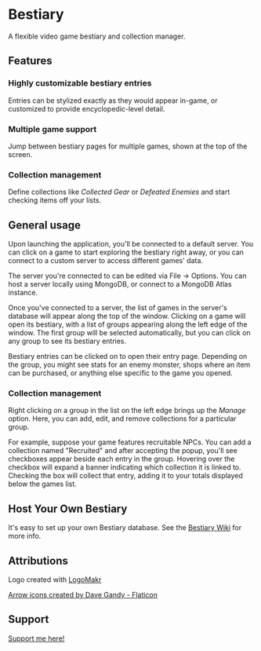 # Bestiary

A flexible video game bestiary and collection manager.

## Features

### Highly customizable bestiary entries

Entries can be stylized exactly as they would appear in-game, or customized to provide encyclopedic-level detail.

### Multiple game support

Jump between bestiary pages for multiple games, shown at the top of the screen.

### Collection management

Define collections like *Collected Gear* or *Defeated Enemies* and start checking items off your lists.

## General usage

Upon launching the application, you'll be connected to a default server. You can click on a game to start exploring the bestiary right away, or you can connect to a custom server to access different games' data.

The server you're connected to can be edited via File -> Options. You can host a server locally using MongoDB, or connect to a MongoDB Atlas instance.

Once you've connected to a server, the list of games in the server's database will appear along the top of the window. Clicking on a game will open its bestiary, with a list of groups appearing along the left edge of the window. The first group will be selected automatically, but you can click on any group to see its bestiary entries.

Bestiary entries can be clicked on to open their entry page. Depending on the group, you might see stats for an enemy monster, shops where an item can be purchased, or anything else specific to the game you opened.

### Collection management

Right clicking on a group in the list on the left edge brings up the *Manage* option. Here, you can add, edit, and remove collections for a particular group.

For example, suppose your game features recruitable NPCs. You can add a collection named "Recruited" and after accepting the popup, you'll see checkboxes appear beside each entry in the group. Hovering over the checkbox will expand a banner indicating which collection it is linked to. Checking the box will collect that entry, adding it to your totals displayed below the games list.

## Host Your Own Bestiary

It's easy to set up your own Bestiary database. See the [Bestiary Wiki](https://github.com/KobraKid/bestiary/wiki) for more info.

## Attributions

Logo created with [LogoMakr](https://LogoMakr.com/app)

<a href="https://www.flaticon.com/packs/font-awesome" title="arrow icons">Arrow icons created by Dave Gandy - Flaticon</a>

## Support

[Support me here!](https://ko-fi.com/kobrakid1337)